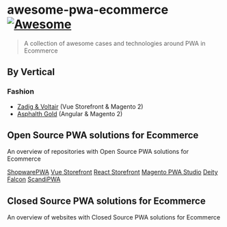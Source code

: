 # awesome-pwa-ecommerce [![Awesome](https://cdn.rawgit.com/sindresorhus/awesome/d7305f38d29fed78fa85652e3a63e154dd8e8829/media/badge.svg)](https://github.com/sindresorhus/awesome)

> A collection of awesome cases and technologies around PWA in Ecommerce

## By Vertical
### Fashion
- [Zadig & Voltair](https://zadig-et-voltaire.com) (Vue Storefront & Magento 2)
- [Asphalth Gold](https://www.asphaltgold.com/en/) (Angular & Magento 2)

## Open Source PWA solutions for Ecommerce
An overview of repositories with Open Source PWA solutions for Ecommerce

[ShopwarePWA](https://github.com/DivanteLtd/shopware-pwa)
[Vue Storefront](https://github.com/DivanteLtd/vue-storefront)
[React Storefront](https://github.com/react-storefront-community/react-storefront)
[Magento PWA Studio](https://github.com/magento/pwa-studio)
[Deity Falcon](https://github.com/deity-io/falcon)
[ScandiPWA](https://github.com/scandipwa)

## Closed Source PWA solutions for Ecommerce
An overview of websites with Closed Source PWA solutions for Ecommerce